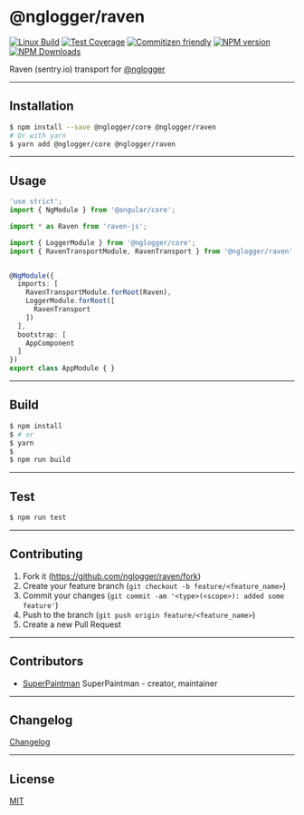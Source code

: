 # @nglogger/raven

[![Linux Build][travis-image]][travis-url]
[![Test Coverage][coveralls-image]][coveralls-url]
[![Commitizen friendly][commitizen-image]][commitizen-url]
[![NPM version][npm-v-image]][npm-url]
[![NPM Downloads][npm-dm-image]][npm-url]


Raven (sentry.io) transport for [@nglogger][nglogger-url]


--------------------------------------------------------------------------------

## Installation

```sh
$ npm install --save @nglogger/core @nglogger/raven
# Or with yarn
$ yarn add @nglogger/core @nglogger/raven
```


--------------------------------------------------------------------------------

## Usage

```ts
'use strict';
import { NgModule } from '@angular/core';

import * as Raven from 'raven-js';

import { LoggerModule } from '@nglogger/core';
import { RavenTransportModule, RavenTransport } from '@nglogger/raven';


@NgModule({
  imports: [
    RavenTransportModule.forRoot(Raven),
    LoggerModule.forRoot([
      RavenTransport
    ])
  ],
  bootstrap: [
    AppComponent
  ]
})
export class AppModule { }
```

--------------------------------------------------------------------------------

## Build

```sh
$ npm install
$ # or
$ yarn
$
$ npm run build
```


--------------------------------------------------------------------------------

## Test

```sh
$ npm run test
```


--------------------------------------------------------------------------------

## Contributing

1. Fork it (<https://github.com/nglogger/raven/fork>)
2. Create your feature branch (`git checkout -b feature/<feature_name>`)
3. Commit your changes (`git commit -am '<type>(<scope>): added some feature'`)
4. Push to the branch (`git push origin feature/<feature_name>`)
5. Create a new Pull Request


--------------------------------------------------------------------------------

## Contributors

- [SuperPaintman](https://github.com/SuperPaintman) SuperPaintman - creator, maintainer


--------------------------------------------------------------------------------

## Changelog
[Changelog][changelog-url]


--------------------------------------------------------------------------------

## License

[MIT][license-url]


[license-url]: https://raw.githubusercontent.com/nglogger/raven/master/LICENSE
[changelog-url]: https://raw.githubusercontent.com/nglogger/raven/master/CHANGELOG.md
[npm-url]: https://www.npmjs.com/package/@nglogger/raven
[nglogger-url]: https://github.com/nglogger/core
[npm-v-image]: https://img.shields.io/npm/v/@nglogger/raven.svg
[npm-dm-image]: https://img.shields.io/npm/dm/@nglogger/raven.svg
[travis-image]: https://img.shields.io/travis/nglogger/raven/master.svg?label=linux
[travis-url]: https://travis-ci.org/nglogger/raven
[coveralls-image]: https://img.shields.io/coveralls/nglogger/raven/master.svg
[coveralls-url]: https://coveralls.io/r/nglogger/raven?branch=master
[commitizen-image]: https://img.shields.io/badge/commitizen-friendly-brightgreen.svg
[commitizen-url]: https://commitizen.github.io/cz-cli/
